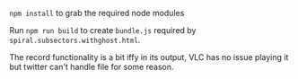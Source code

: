 `npm install` to grab the required node modules

Run `npm run build` to create `bundle.js` required by 
`spiral.subsectors.withghost.html`. 

The record functionality is a bit iffy in its output, VLC has no issue playing it but twitter can't handle file for some reason. 
